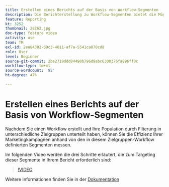 ```yaml
---
title: Erstellen eines Berichts auf der Basis von Workflow-Segmenten
description: Die Berichterstellung zu Workflow-Segmenten bietet die Möglichkeit, Workflow-Segmentcode in dynamischen Berichten hinzuzufügen.
feature: Reporting
kt: 3252
thumbnail: 28262.jpg
doc-type: feature video
activity: use
team: TM
exl-id: 2ee84302-69c3-4011-af7a-5541ca070cd8
role: User
level: Beginner
source-git-commit: 2be2719ddd84490b796d9abc6300376fa896ff0c
workflow-type: tm+mt
source-wordcount: '92'
ht-degree: 47%

---
```


# Erstellen eines Berichts auf der Basis von Workflow-Segmenten

Nachdem Sie einen Workflow erstellt und Ihre Population durch Filterung in unterschiedliche Zielgruppen unterteilt haben, können Sie die Effizienz Ihrer Marketingkampagnen anhand von den in diesem Zielgruppen-Workflow definierten Segmenten messen.

Im folgenden Video werden die drei Schritte erläutert, die zum Targeting dieser Segmente in Ihrem Bericht erforderlich sind:

>[!VIDEO](https://video.tv.adobe.com/v/28262?quality=12)

Weitere Informationen finden Sie in der [Dokumentation](https://docs.adobe.com/content/help/en/campaign-standard/using/reporting/customizing-reports/creating-a-report-workflow-segment.html)
